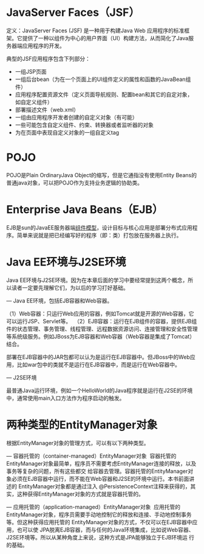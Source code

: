 # JavaServer Faces（JSF） 

定义：JavaServer Faces (JSF) 是一种用于构建Java Web 应用程序的标准框架。它提供了一种以组件为中心的用户界面（UI）构建方法，从而简化了Java服务器端应用程序的开发。

典型的JSF应用程序包含下列部分：

- 一组JSP页面
- 一组后台bean（为在一个页面上的UI组件定义的属性和函数的JavaBean组件）
- 应用程序配置资源文件（定义页面导航规则、配置bean和其它的自定对象，如自定义组件）
- 部署描述文件（web.xml）
- 一组由应用程序开发者创建的自定义对象（有可能）
- 一些可能包含自定义组件、约束、转换器或者监听器的对象
- 为在页面中表现自定义对象的一组自定义tag



# POJO

POJO是Plain OrdinaryJava Object的缩写，但是它通指没有使用Entity Beans的普通java对象，可以把POJO作为支持业务逻辑的协助类。



# Enterprise Java Beans（EJB）

EJB是sun的JavaEE服务器端[组件模型](https://baike.baidu.com/item/%E7%BB%84%E4%BB%B6%E6%A8%A1%E5%9E%8B)，设计目标与核心应用是部署分布式应用程序。简单来说就是把已经编写好的程序（即：类）打包放在服务器上执行。



#  Java EE环境与J2SE环境   

Java EE环境与J2SE环境。因为在本章后面的学习中要经常提到这两个概念，所以读者一定要先理解它们，为以后的学习打好基础。    

— Java EE环境，包括EJB容器和Web容器。   

（1）Web容器：只运行Web应用的容器，例如Tomcat就是开源的Web容器，它可以运行JSP、Servlet等。   （2）EJB容器：运行在EJB组件的容器，提供EJB组件的状态管理、事务管理、线程管理、远程数据资源访问、连接管理和安全性管理等系统级服务。例如JBoss为EJB容器和Web容器（Web容器是集成了Tomcat）结合。   

部署在EJB容器中的JAR包都可以认为是运行在EJB容器中。但JBoss中的Web应用，比如war包中的类就不是运行在EJB容器中，而是运行在Web容器中。   

— J2SE环境   

最普通Java运行环境，例如一个HelloWorld的Java程序就是运行在J2SE的环境中，通常使用main入口方法作为程序启动的触发。   

# 两种类型的EntityManager对象   

根据EntityManager对象的管理方式，可以有以下两种类型。   

— 容器托管的（container-managed）EntityManager对象   容器托管的EntityManager对象最简单，程序员不需要考虑EntityManager连接的释放，以及事务等复杂的问题，所有这些都交 给容器去管理。容器托管的EntityManager对象必须在EJB容器中运行，而不能在Web容器和J2SE的环境中运行。本书前面讲述的 EntityManager对象都是通过注入 @PersistenceContext注释来获得的，其实，这种获得EntityManager对象的方式就是容器托管的。   

— 应用托管的（application-managed）EntityManager对象   应用托管的EntityManager对象，程序员需要手动地控制它的释放和连接、手动地控制事务等。但这种获得应用托管的 EntityManager对象的方式，不仅可以在EJB容器中应用，也可以使 JPA脱离EJB容器，而与任何的Java环境集成，比如说Web容器、J2SE环境等。所以从某种角度上来说，这种方式是JPA能够独立于EJB环境运 行的基础。 